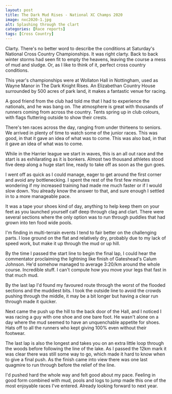 ```yaml
---
layout: post
title: The Dark Mud Rises - National XC Champs 2020
image: nxc2020-1.jpg
alt: Splashing through the clart
categories: [Race reports]
tags: [Cross Country]
---
```

Clarty. There's no better word to describe the conditions at Saturday's National Cross Country Championships. It was right clarty. Back to back winter storms had seen fit to empty the heavens, leaving the course a mess of mud and sludge. Or, as I like to think of it, perfect cross country conditions. 

This year's championships were at Wollaton Hall in Nottingham, used as Wayne Manor in The Dark Knight Rises. An Elizabethan Country House surrounded by 500 acres of park land, it makes a fantastic venue for racing. 

A good friend from the club had told me that I had to experience the nationals, and he was bang on. The atmosphere is great with thousands of runners coming from across the country. Tents spring up in club colours, with flags fluttering outside to show their crests.

There's ten races across the day, ranging from under thirteens to seniors. We arrived in plenty of time to watch some of the junior races. This was good, in that it gave an idea of what was to come. This was also bad, in that it gave an idea of what was to come.

While in the Harrier league we start in waves, this is an all out race and the start is as exhilarating as it is bonkers. Almost two thousand athletes stood five deep along a huge start line, ready to take off as soon as the gun goes.

I went off as quick as I could manage, eager to get around the first corner and avoid any bottlenecking. I spent the rest of the first few minutes wondering if my increased training had made me much faster or if I would slow down. You already know the answer to that, and sure enough I settled in to a more manageable pace.

It was a tape your shoes kind of day, anything to help keep them on your feet as you launched yourself calf deep through clag and clart. There were several sections where the only option was to run through puddles that had grown into ten food wide pools.

I'm finding in multi-terrain events I tend to fair better on the challenging parts. I lose ground on the flat and relatively dry, probably due to my lack of speed work, but make it up through the mud or up hill.

By the time I passed the start line to begin the final lap, I could hear the commentator proclaiming the lightning like finish of Gateshead's Calum Johnson. He'd somehow managed to average 3:20/km around the whole course. Incredible stuff. I can't compute how you move your legs that fast in that much mud.

By the last lap I'd found my favoured route through the worst of the flooded sections and the muddiest bits. I took the outside line to avoid the crowds pushing through the middle, it may be a bit longer but having a clear run through made it quicker.

Next came the push up the hill to the back door of the Hall, and I noticed I was racing a guy with one shoe and one bare foot. He wasn't alone on a day where the mud seemed to have an unquenchable appetite for shoes. Hats off to all the runners who kept giving 100% even without their footwear.

The last lap is also the longest and takes you on an extra little loop through the woods before following the line of the lake. As I passed the 12km mark it was clear there was still some way to go, which made it hard to know when to give a final push. As the finish came into view there was one last quagmire to run through before the relief of the line.

I'd pushed hard the whole way and felt good about my pace. Feeling in good form combined with mud, pools and logs to jump made this one of the most enjoyable races I've entered. Already looking forward to next year.
